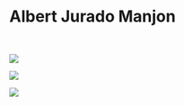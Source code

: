 <h1>Albert Jurado Manjon</h1>
<br />
<p>
    <img src="https://readme-typing-svg.herokuapp.com/?lines=Developer+FullStack;Welcome+to+my+profile!;&font=Fira%20Code&color=%23D62F79&center=true&width=280&height=50">
</p>

<p>
    <img align="center" src="https://github-readme-stats.vercel.app/api?username=manjon2000&count_private=true&include_all_commits=true&show_icons=true&count_private=true&layout=compact&theme=dark&hide_border=true&bg_color=1a1c1f&border_radius=10&custom_title=Estad%C3%ADsticas" />
</p>

<p>
<img align="center" src="https://github-readme-stats.vercel.app/api/top-langs/?username=manjon2000&theme=dark&hide=html,cmake,Blade,sass,shell&layout=compact&bg_color=1c1c1c&hide_title=true">
</p>


